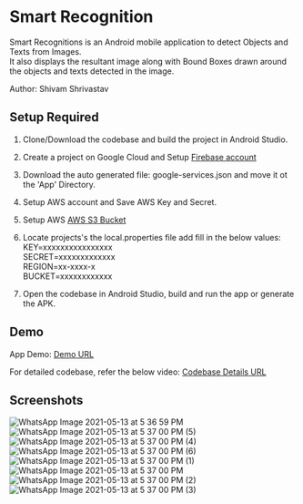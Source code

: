 # Smart Recognition
 
Smart Recognitions is an Android mobile application to detect Objects and Texts from Images.   
It also displays the resultant image along with Bound Boxes drawn around the objects and texts detected in the image.   
  
  
Author: Shivam Shrivastav  


## Setup Required
1. Clone/Download the codebase and build the project in Android Studio. 
2. Create a project on Google Cloud and Setup [Firebase account](https://firebase.google.com/docs/android/setup)
3. Download the auto generated file: google-services.json and move it ot the 'App' Directory. 
4. Setup AWS account and Save AWS Key and Secret.
5. Setup AWS [AWS S3 Bucket](https://docs.aws.amazon.com/AmazonS3/latest/userguide/create-bucket-overview.html)
6. Locate projects's the local.properties file add fill in the below values:  
KEY=xxxxxxxxxxxxxxxx  
SECRET=xxxxxxxxxxxxx  
REGION=xx-xxxx-x  
BUCKET=xxxxxxxxxxxx  

7. Open the codebase in Android Studio, build and run the app or generate the APK.


## Demo
App Demo: 
[Demo URL](https://drive.google.com/file/d/1SVVTw8cHnToVUmf2YkHBOE_QU7RMWhyY/view?usp=sharing)  
  
For detailed codebase, refer the below video: 
[Codebase Details URL](https://drive.google.com/file/d/1zXURCU_UA-NOvXatULOJrHe34TJ16HcY/view?usp=sharing)  
  
## Screenshots
![WhatsApp Image 2021-05-13 at 5 36 59 PM](https://user-images.githubusercontent.com/24988178/118204022-264e2a80-b412-11eb-8399-b9dd062328ba.jpeg)
![WhatsApp Image 2021-05-13 at 5 37 00 PM (5)](https://user-images.githubusercontent.com/24988178/118204016-24846700-b412-11eb-8f96-bf174e08e6d6.jpeg)
![WhatsApp Image 2021-05-13 at 5 37 00 PM (4)](https://user-images.githubusercontent.com/24988178/118204017-24846700-b412-11eb-98d5-1e49ad1ff3b4.jpeg)
![WhatsApp Image 2021-05-13 at 5 37 00 PM (6)](https://user-images.githubusercontent.com/24988178/118204014-23533a00-b412-11eb-9d2b-47b57f25adfe.jpeg)
![WhatsApp Image 2021-05-13 at 5 37 00 PM (1)](https://user-images.githubusercontent.com/24988178/118204020-25b59400-b412-11eb-8358-021639dc747b.jpeg)
![WhatsApp Image 2021-05-13 at 5 37 00 PM](https://user-images.githubusercontent.com/24988178/118204021-25b59400-b412-11eb-9c5e-376812d00063.jpeg)
![WhatsApp Image 2021-05-13 at 5 37 00 PM (2)](https://user-images.githubusercontent.com/24988178/118204019-25b59400-b412-11eb-8afe-33b5722974a2.jpeg)
![WhatsApp Image 2021-05-13 at 5 37 00 PM (3)](https://user-images.githubusercontent.com/24988178/118204018-251cfd80-b412-11eb-8e26-ef5bab0935be.jpeg)

